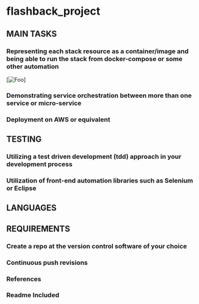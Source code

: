 # flashback_project

## MAIN TASKS

### Representing each stack resource as a container/image and being able to run the stack from docker-compose or some other automation

[![Foo](https://drive.google.com/uc?export=view&id=1yf0zEfsve3ZSlKPtw1It4dZNpUegWXHL)] 

### Demonstrating service orchestration between more than one service or micro-service

### Deployment on AWS or equivalent

## TESTING

### Utilizing a test driven development (tdd) approach in your development process

### Utilization of front-end automation libraries such as Selenium or Eclipse

## LANGUAGES

## REQUIREMENTS

### Create a repo at the version control software of your choice

### Continuous push revisions 

### References

### Readme Included
